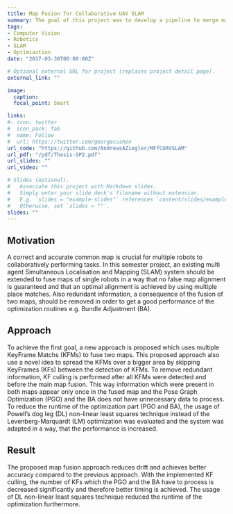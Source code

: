```yaml
---
title: Map Fusion for Collaborative UAV SLAM
summary: The goal of this project was to develop a pipeline to merge maps created by different Unmanned Aerial Vehicles (UAVs) operating in the same area.
tags:
- Computer Vision
- Robotics
- SLAM
- Optimiaztion
date: "2017-03-30T00:00:00Z"

# Optional external URL for project (replaces project detail page).
external_link: ""

image:
  caption: 
  focal_point: Smart

links:
#- icon: twitter
#  icon_pack: fab
#  name: Follow
#  url: https://twitter.com/georgecushen
url_code: "https://github.com/AndreasAZiegler/MFfCUAVSLAM"
url_pdf: "/pdf/Thesis-SP2.pdf"
url_slides: ""
url_video: ""

# Slides (optional).
#   Associate this project with Markdown slides.
#   Simply enter your slide deck's filename without extension.
#   E.g. `slides = "example-slides"` references `content/slides/example-slides.md`.
#   Otherwise, set `slides = ""`.
slides: ""
---
```


## Motivation

A correct and accurate common map is crucial for multiple robots to collaboratively performing tasks. In this semester project, an existing multi agent Simultaneous Localisation and Mapping (SLAM) system should be extended to fuse maps of single robots in a way that no false map alignment is guaranteed and that an optimal alignment is achieved by using multiple place matches. Also redundant information, a consequence of the fusion of two maps, should be removed in order to get a good performance of the optimization routines e.g. Bundle Adjustment (BA).

## Approach

To achieve the first goal, a new approach is proposed which uses multiple KeyFrame Matchs (KFMs) to fuse two maps. This proposed approach also use a novel idea to spread the KFMs over a bigger area by skipping KeyFrames (KFs) between the detection of KFMs. To remove redundant information, KF culling is performed after all KFMs were detected and before the main map fusion. This way information which were present in both maps appear only once in the fused map and the Pose Graph Optimization (PGO) and the BA does not have unnecessary data to process. To reduce the runtime of the optimization part (PGO and BA), the usage of Powell’s dog leg (DL) non-linear least squares technique instead of the Levenberg-Marquardt (LM) optimization was evaluated and the system was adapted in a way, that the performance is increased.

## Result

The proposed map fusion approach reduces drift and achieves better accuracy compared to the previous approach. With the implemented KF culling, the number of KFs which the PGO and the BA have to process is decreased significantly and therefore better timing is achieved. The usage of DL non-linear least squares technique reduced the runtime of the optimization furthermore.



